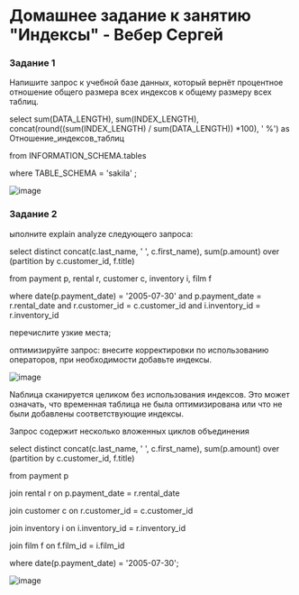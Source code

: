 # Домашнее задание к занятию "Индексы" - Вебер Сергей


### Задание 1

Напишите запрос к учебной базе данных, который вернёт процентное отношение общего размера всех индексов к общему размеру всех таблиц.

select sum(DATA_LENGTH), sum(INDEX_LENGTH), concat(round((sum(INDEX_LENGTH) / sum(DATA_LENGTH)) *100), ' %') as Отношение_индексов_таблиц

from INFORMATION_SCHEMA.tables 

where TABLE_SCHEMA = 'sakila' ;

![image](https://github.com/GorkOrMork/index/assets/109193124/e1806b56-e055-4602-bdf6-72b94308410d)


### Задание 2

ыполните explain analyze следующего запроса:

select distinct concat(c.last_name, ' ', c.first_name), sum(p.amount) over (partition by c.customer_id, f.title)

from payment p, rental r, customer c, inventory i, film f

where date(p.payment_date) = '2005-07-30' and p.payment_date = r.rental_date and r.customer_id = c.customer_id and i.inventory_id = r.inventory_id

перечислите узкие места;

оптимизируйте запрос: внесите корректировки по использованию операторов, при необходимости добавьте индексы.



![image](https://github.com/GorkOrMork/index/assets/109193124/1be9f724-d764-40d2-bb07-b6311b757c61)


Nаблица сканируется целиком без использования индексов. Это может означать, что временная таблица не была оптимизирована или что не были добавлены соответствующие индексы.

Запрос содержит несколько вложенных циклов объединения

select distinct concat(c.last_name, ' ', c.first_name), sum(p.amount) over (partition by c.customer_id, f.title)

from payment p

join rental r on p.payment_date = r.rental_date

join customer c on r.customer_id = c.customer_id

join inventory i on i.inventory_id = r.inventory_id

join film f on f.film_id = i.film_id

where date(p.payment_date) = '2005-07-30';


![image](https://github.com/GorkOrMork/index/assets/109193124/7ee59e3f-c16f-4242-8b05-faea0477b093)
